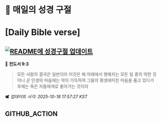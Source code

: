 # 🙏 매일의 성경 구절
# [Daily Bible verse]
## [![README에 성경구절 업데이트](https://github.com/DONGSUKA/first_test/actions/workflows/update-readme-bible.yml/badge.svg)](https://github.com/DONGSUKA/first_test/actions/workflows/update-readme-bible.yml)
<!-- START_BIBLE_VERSE -->
📖 **전도서 9:3**
> 모든 사람의 결국은 일반이라 이것은 해 아래에서 행해지는 모든 일 중의 악한 것이니 곧 인생의 마음에는 악이 가득하여 그들의 평생에미친 마음을 품고 있다가 후에는 죽은 자들에게로 돌아가는 것이라

🕊️ _업데이트 시각: 2025-10-18 17:57:27 KST_
  <!-- END_BIBLE_VERSE -->
## GITHUB_ACTION
